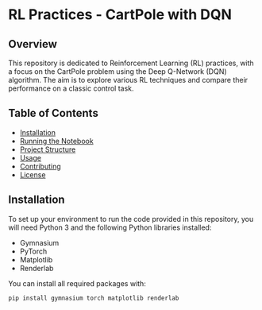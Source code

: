 # RL Practices - CartPole with DQN

## Overview
This repository is dedicated to Reinforcement Learning (RL) practices, with a focus on the CartPole problem using the Deep Q-Network (DQN) algorithm. The aim is to explore various RL techniques and compare their performance on a classic control task.

## Table of Contents
- [Installation](#installation)
- [Running the Notebook](#running-the-notebook)
- [Project Structure](#project-structure)
- [Usage](#usage)
- [Contributing](#contributing)
- [License](#license)

## Installation

To set up your environment to run the code provided in this repository, you will need Python 3 and the following Python libraries installed:

- Gymnasium
- PyTorch
- Matplotlib
- Renderlab

You can install all required packages with:

```bash
pip install gymnasium torch matplotlib renderlab

